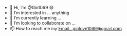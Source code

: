 - 👋 Hi, I’m @Gin1069 😄
- 👀 I’m interested in ... anything 
- 🌱 I’m currently learning ...
- 💞️ I’m looking to collaborate on ...
- 📫 How to reach me my Email...ginlove1069@gmail.com

<!---
Gin1069/Gin1069 is a ✨ special ✨ repository because its `README.md` (this file) appears on your GitHub profile.
You can click the Preview link to take a look at your changes.
--->
